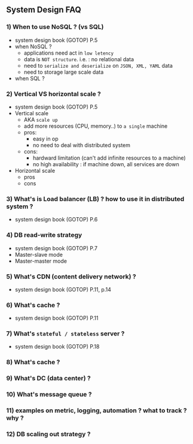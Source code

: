 ## System Design FAQ

### 1) When to use NoSQL ? (vs SQL)
- system design book (GOTOP) P.5
- when NoSQL ?
	- applications need act in `low letency`
	- data is `NOT structure`. i.e. : no relational data
	- need to `serialize and deserialize` on `JSON, XML, YAML` data
	- need to storage large scale data
- when SQL ?

### 2) Vertical VS horizontal scale ?
- system design book (GOTOP) P.5
- Vertical scale
	- AKA `scale up`
	- add more resources (CPU, memory..) to `a single` machine
	- pros:
		- easy in op
		- no need to deal with distributed system
	- cons:
		- hardward limitation (can't add infinite resources to a machine)
		- no high availability : if machine down, all services are down
- Horizontal scale
	- pros
	- cons

### 3) What's is Load balancer (LB) ? how to use it in distributed system ?
- system design book (GOTOP) P.6

### 4) DB read-write strategy
- system design book (GOTOP) P.7
- Master-slave mode
- Master-master mode

### 5) What's CDN (content delivery network) ?
- system design book (GOTOP) P.11, p.14

### 6) What's cache ?
- system design book (GOTOP) P.11

### 7) What's `stateful / stateless` server ?
- system design book (GOTOP) P.18

### 8) What's cache ?

### 9) What's DC (data center) ?

### 10) What's message queue ?

### 11) examples on metric, logging, automation ? what to track ? why ?

### 12) DB scaling out strategy ?
